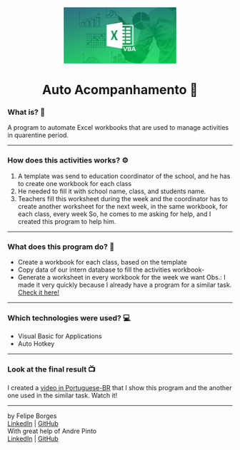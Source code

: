 <div align="center">	
	<img src="./.github/vba.jpg" alt="vba" width="50%"/>	
</div>

<div align="center">
	<h1>Auto Acompanhamento 📄</h1>	
</div>

### What is? 🤔
A program to automate Excel workbooks that are used to manage activities in quarentine period.
<hr>

### How does this activities works? ⚙️
1. A template was send to education coordinator of the school, and he has to create one workbook for each class
2. He needed to fill it with school name, class, and students name.
3. Teachers fill this worksheet during the week and the coordinator has to create another worksheet for the next week, in the same workbook, for each class, every week
So, he comes to me asking for help, and I created this program to help him.
<hr>

### What does this program do? 🤖
- Create a workbook for each class, based on the template
- Copy data of our intern database to fill the activities workbook- 
- Generate a worksheet in every workbook for the week we want
Obs.: I made it very quickly because I already have a program for a similar task. [Check it here!](../auto-conselho)
<hr>

### Which technologies were used? 💻
- Visual Basic for Applications
- Auto Hotkey
<hr>

### Look at the final result 📺
I created a [video in Portuguese-BR]() that I show this program and the another one used in the similar task. Watch it!
<hr>

by Felipe Borges<br>
[LinkedIn](https://www.linkedin.com/in/felipejsborges) | [GitHub](https://github.com/felipejsborges)<br>
With great help of Andre Pinto<br>
[LinkedIn](https://www.linkedin.com/in/pinto-andre/) | [GitHub](https://github.com/andre6293)<br>


